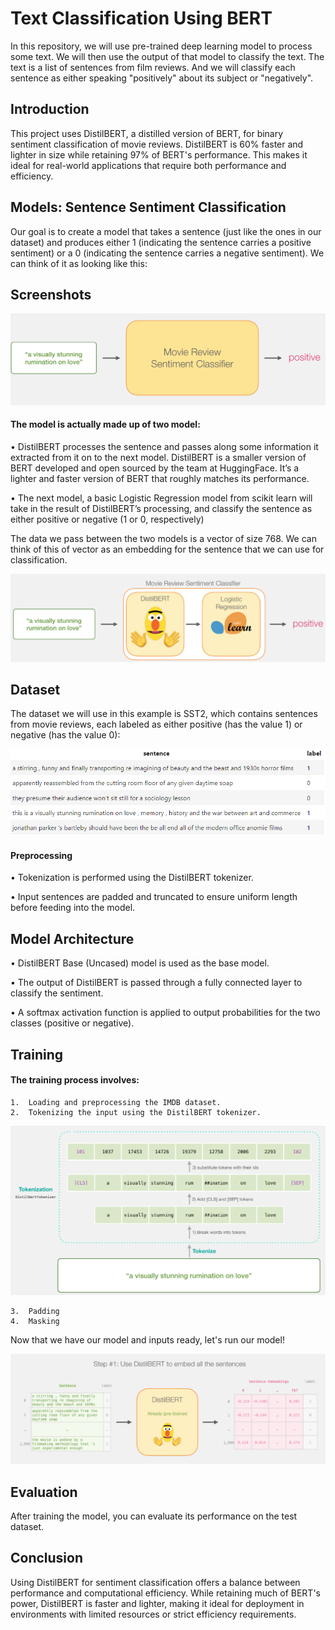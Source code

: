 # Text Classification Using BERT
In this repository, we will use pre-trained deep learning model to process some text. We will then use the output of that model to classify the text. The text is a list of sentences from film reviews. And we will classify each sentence as either speaking "positively" about its subject or "negatively".
## Introduction
This project uses DistilBERT, a distilled version of BERT, for binary sentiment classification of movie reviews. DistilBERT is 60% faster and lighter in size while retaining 97% of BERT's performance. This makes it ideal for real-world applications that require both performance and efficiency.
## Models: Sentence Sentiment Classification
Our goal is to create a model that takes a sentence (just like the ones in our dataset) and produces either 1 (indicating the sentence carries a positive sentiment) or a 0 (indicating the sentence carries a negative sentiment). We can think of it as looking like this:

## Screenshots

![App Screenshot](https://github.com/danypetkar/Text-Classification-Using-BERT/blob/main/Screenshot%202024-10-16%20084311.png)

#### The model is actually made up of two model:
•	DistilBERT processes the sentence and passes along some information it extracted from it on to the next model. DistilBERT is a smaller version of BERT developed and open sourced by the team at HuggingFace. It’s a lighter and faster version of BERT that roughly matches its performance.

•	The next model, a basic Logistic Regression model from scikit learn will take in the result of DistilBERT’s processing, and classify the sentence as either positive or negative (1 or 0, respectively)

The data we pass between the two models is a vector of size 768. We can think of this of vector as an embedding for the sentence that we can use for classification.


![App Screenshot](https://github.com/danypetkar/Text-Classification-Using-BERT/blob/main/Screenshot%202024-10-16%20085146.png)

## Dataset
The dataset we will use in this example is SST2, which contains sentences from movie reviews, each labeled as either positive (has the value 1) or negative (has the value 0):

![App Screenshot](https://github.com/danypetkar/Text-Classification-Using-BERT/blob/main/Screenshot%202024-10-16%20092152.png)

#### Preprocessing
•	Tokenization is performed using the DistilBERT tokenizer.

•	Input sentences are padded and truncated to ensure uniform length before feeding into the model.
## Model Architecture
•	DistilBERT Base (Uncased) model is used as the base model.

•	The output of DistilBERT is passed through a fully connected layer to classify the sentiment.

•	A softmax activation function is applied to output probabilities for the two classes (positive or negative).
## Training
#### The training process involves:
    1.	Loading and preprocessing the IMDB dataset.
    2.	Tokenizing the input using the DistilBERT tokenizer.


![App Screenshot](https://github.com/danypetkar/Text-Classification-Using-BERT/blob/main/Screenshot%202024-10-16%20093418.png)

    3.	Padding
    4.	Masking

Now that we have our model and inputs ready, let's run our model!

![App Screenshot](https://github.com/danypetkar/Text-Classification-Using-BERT/blob/main/Screenshot%202024-10-16%20093746.png)

## Evaluation
After training the model, you can evaluate its performance on the test dataset.
## Conclusion
Using DistilBERT for sentiment classification offers a balance between performance and computational efficiency. While retaining much of BERT's power, DistilBERT is faster and lighter, making it ideal for deployment in environments with limited resources or strict efficiency requirements.



